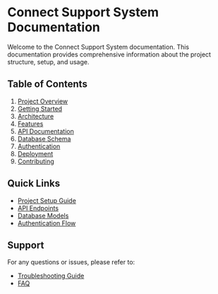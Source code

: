 # Connect Support System Documentation

Welcome to the Connect Support System documentation. This documentation provides comprehensive information about the project structure, setup, and usage.

## Table of Contents

1. [Project Overview](./project-overview.md)
2. [Getting Started](./getting-started.md)
3. [Architecture](./architecture.md)
4. [Features](./features.md)
5. [API Documentation](./api/README.md)
6. [Database Schema](./database-schema.md)
7. [Authentication](./authentication.md)
8. [Deployment](./deployment.md)
9. [Contributing](./contributing.md)

## Quick Links

- [Project Setup Guide](./getting-started.md#setup)
- [API Endpoints](./api/README.md)
- [Database Models](./database-schema.md)
- [Authentication Flow](./authentication.md#flow)

## Support

For any questions or issues, please refer to:

- [Troubleshooting Guide](./troubleshooting.md)
- [FAQ](./faq.md)
